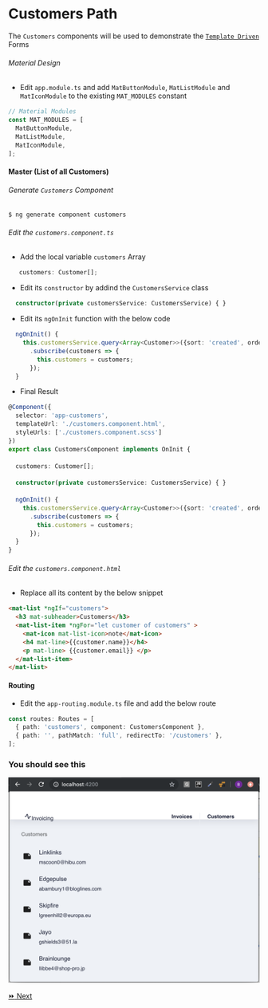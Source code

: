 # Customers Path

The `Customers` components will be used to demonstrate the [`Template Driven`](https://angular.io/guide/forms) Forms 

###### Material Design

* Edit `app.module.ts` and add `MatButtonModule`, `MatListModule` and `MatIconModule` to the existing `MAT_MODULES` constant

```typescript
// Material Modules
const MAT_MODULES = [
  MatButtonModule,
  MatListModule,
  MatIconModule,
];
```


#### Master (List of all Customers)

###### Generate `Customers` Component

```
$ ng generate component customers
```

###### Edit the `customers.component.ts`

* Add the local variable `customers` Array

```typescript
   customers: Customer[];
```

* Edit its `constructor` by addind the `CustomersService` class

```typescript
  constructor(private customersService: CustomersService) { }
```

* Edit its `ngOnInit` function with the below code

```typescript
  ngOnInit() {
    this.customersService.query<Array<Customer>>({sort: 'created', order: 'desc'})
      .subscribe(customers => {
        this.customers = customers;
      });
  }
```

* Final Result

```typescript
@Component({
  selector: 'app-customers',
  templateUrl: './customers.component.html',
  styleUrls: ['./customers.component.scss']
})
export class CustomersComponent implements OnInit {

  customers: Customer[];

  constructor(private customersService: CustomersService) { }

  ngOnInit() {
    this.customersService.query<Array<Customer>>({sort: 'created', order: 'desc'})
      .subscribe(customers => {
        this.customers = customers;
      });
  }
}
```

###### Edit the `customers.component.html`

* Replace all its content by the below snippet

```html
<mat-list *ngIf="customers">
  <h3 mat-subheader>Customers</h3>
  <mat-list-item *ngFor="let customer of customers" >
    <mat-icon mat-list-icon>note</mat-icon>
    <h4 mat-line>{{customer.name}}</h4>
    <p mat-line> {{customer.email}} </p>
  </mat-list-item>
</mat-list>
```


#### Routing

* Edit the `app-routing.module.ts` file and add the below route

```typescript
const routes: Routes = [
  { path: 'customers', component: CustomersComponent },
  { path: '', pathMatch: 'full', redirectTo: '/customers' },
];
```

### You should see this

![image](../images/customers.png)

[:fast_forward: Next ](customer.md)
